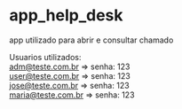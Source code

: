 # app_help_desk
  app utilizado para abrir e consultar chamado

Usuarios utilizados:  <br>
  adm@teste.com.br => senha: 123 <br>
  user@teste.com.br => senha: 123 <br>
  jose@teste.com.br => senha: 123 <br>
  maria@teste.com.br => senha: 123 <br>
